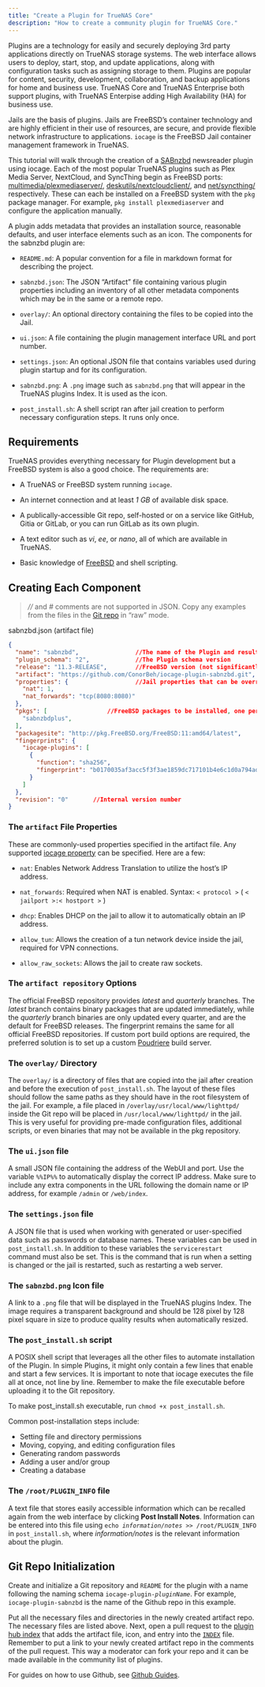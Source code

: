 ```yaml
---
title: "Create a Plugin for TrueNAS Core"
description: "How to create a community plugin for TrueNAS Core."
---
```


Plugins are a technology for easily and securely deploying 3rd party applications directly on TrueNAS storage systems.
The web interface allows users to deploy, start, stop, and update applications, along with configuration tasks such as assigning storage to them.
Plugins are popular for content, security, development, collaboration, and backup applications for home and business use.
TrueNAS Core and TrueNAS Enterprise both support plugins, with TrueNAS Enterpise adding High Availability (HA) for business use.

Jails are the basis of plugins. Jails are FreeBSD’s container technology and are highly efficient in their use of resources, are secure, and provide flexible network infrastructure to applications.
`iocage` is the FreeBSD Jail container management framework in TrueNAS.

This tutorial will walk through the creation of a [SABnzbd](https://sabnzbd.org/) newsreader plugin using iocage.
Each of the most popular TrueNAS plugins such as Plex Media Server, NextCloud, and SyncThing begin as FreeBSD ports: [multimedia/plexmediaserver/](https://www.freshports.org/multimedia/plexmediaserver/), [deskutils/nextcloudclient/](https://www.freshports.org/deskutils/nextcloudclient/), and [net/syncthing/](https://www.freshports.org/net/syncthing/) respectively.
These can each be installed on a FreeBSD system with the `pkg` package manager.
For example, `pkg install plexmediaserver` and configure the application manually.

A plugin adds metadata that provides an installation source, reasonable defaults, and user interface elements such as an icon.
The components for the sabnzbd plugin are:

- `README.md`: A popular convention for a file in markdown format for describing the project.

- `sabnzbd.json`: The JSON “Artifact” file containing various plugin properties including an inventory of all other metadata components which may be in the same or a remote repo.

- `overlay/`: An optional directory containing the files to be copied into the Jail.

- `ui.json`: A file containing the plugin management interface URL and port number.

- `settings.json`: An optional JSON file that contains variables used during plugin startup and for its configuration.

- `sabnzbd.png`: A `.png` image such as `sabnzbd.png` that will appear in the TrueNAS plugins Index. It is used as the icon.

- `post_install.sh`: A shell script ran after jail creation to perform necessary configuration steps. It runs only once.

## Requirements

TrueNAS provides everything necessary for Plugin development but a FreeBSD system is also a good choice. The requirements are:

- A TrueNAS or FreeBSD system running `iocage`.

- An internet connection and at least *1 GB* of available disk space.

- A publically-accessible Git repo, self-hosted or on a service like GitHub, Gitia or GitLab, or you can run GitLab as its own plugin.

- A text editor such as *vi*, *ee*, or *nano*, all of which are available in TrueNAS.

- Basic knowledge of [FreeBSD](https://www.freebsd.org/doc/en_US.ISO8859-1/books/handbook/) and shell scripting.

## Creating Each Component

> *//* and *#* comments are not supported in JSON. Copy any examples from the files in the [Git repo](https://github.com/ix-plugin-hub) in “raw” mode.

<file>sabnzbd.json</file> (artifact file)
```json
{
  "name": "sabnzbd",                //The name of the Plugin and resulting Jail
  "plugin_schema": "2",             //The Plugin schema version
  "release": "11.3-RELEASE",        //FreeBSD version (not significantly newer than host)
  "artifact": "https://github.com/ConorBeh/iocage-plugin-sabnzbd.git",      //The Git repo containing the Plugin
  "properties": {                   //Jail properties that can be overridden by the user
    "nat": 1,
    "nat_forwards": "tcp(8080:8080)"
  },
  "pkgs": [                 //FreeBSD packages to be installed, one per line
    "sabnzbdplus",
  ],
  "packagesite": "http://pkg.FreeBSD.org/FreeBSD:11:amd64/latest",          //The package site, latest, quarterly, or self-hosted
  "fingerprints": {
    "iocage-plugins": [
      {
        "function": "sha256",
        "fingerprint": "b0170035af3acc5f3f3ae1859dc717101b4e6c1d0a794ad554928ca0cbb2f438"       //The checksum of the FreeBSD port
      }
    ]
  },
  "revision": "0"       //Internal version number
}
```

### The `artifact` File Properties

These are commonly-used properties specified in the artifact file.
Any supported [iocage property](https://www.freebsd.org/cgi/man.cgi?query=iocage&apropos=0&sektion=8&manpath=FreeBSD+11.3-RELEASE+and+Ports&arch=default&format=html) can be specified.
Here are a few:

- `nat`: Enables Network Address Translation to utilize the host’s IP address.

- `nat_forwards`: Required when NAT is enabled. Syntax: `< protocol >` ( `< jailport >:< hostport >` )

- `dhcp`: Enables DHCP on the jail to allow it to automatically obtain an IP address.

- `allow_tun`: Allows the creation of a tun network device inside the jail, required for VPN connections.

- `allow_raw_sockets`: Allows the jail to create raw sockets.

### The `artifact repository` Options

The official FreeBSD repository provides *latest* and *quarterly* branches.
The *latest* branch contains binary packages that are updated immediately, while the *quarterly* branch binaries are only updated every quarter, and are the default for FreeBSD releases.
The fingerprint remains the same for all official FreeBSD repositories.
If custom port build options are required, the preferred solution is to set up a custom [Poudriere](https://www.freebsd.org/doc/handbook/ports-poudriere.html) build server.

### The `overlay/` Directory

The `overlay/` is a directory of files that are copied into the jail after creation and before the execution of `post_install.sh`.
The layout of these files should follow the same paths as they should have in the root filesystem of the jail.
For example, a file placed in `/overlay/usr/local/www/lighttpd/` inside the Git repo will be placed in `/usr/local/www/lighttpd/` in the jail.
This is very useful for providing pre-made configuration files, additional scripts, or even binaries that may not be available in the pkg repository.

### The `ui.json` file

A small JSON file containing the address of the WebUI and port.
Use the variable `%%IP%%` to automatically display the correct IP address.
Make sure to include any extra components in the URL following the domain name or IP address, for example `/admin` or `/web/index`.

### The `settings.json` file

A JSON file that is used when working with generated or user-specified data such as passwords or database names.
These variables can be used in `post_install.sh`.
In addition to these variables the `servicerestart` command must also be set.
This is the command that is run when a setting is changed or the jail is restarted, such as restarting a web server.

### The `sabnzbd.png` Icon file

A link to a `.png` file that will be displayed in the TrueNAS plugins Index.
The image requires a transparent background and should be 128 pixel by 128 pixel square in size to produce quality results when automatically resized.

### The `post_install.sh` script

A POSIX shell script that leverages all the other files to automate installation of the Plugin.
In simple Plugins, it might only contain a few lines that enable and start a few services.
It is important to note that iocage executes the file all at once, not line by line.
Remember to make the file executable before uploading it to the Git repository.

To make <file>post_install.sh</file> executable, run `chmod +x post_install.sh`.

Common post-installation steps include:

- Setting file and directory permissions
- Moving, copying, and editing configuration files
- Generating random passwords
- Adding a user and/or group
- Creating a database

### The `/root/PLUGIN_INFO` file

A text file that stores easily accessible information which can be recalled again from the web interface by clicking **Post Install Notes**.
Information can be entered into this file using <code>echo <i>information/notes</i> >> /root/PLUGIN_INFO</code> in `post_install.sh`, where *information/notes* is the relevant information about the plugin.

## Git Repo Initialization

Create and initialize a Git repository and `README` for the plugin with a name following the naming schema <code>iocage-plugin-<i>pluginName</i></code>.
For example, `iocage-plugin-sabnzbd` is the name of the Github repo in this example.

Put all the necessary files and directories in the newly created artifact repo.
The necessary files are listed above.
Next, open a pull request to the [plugin hub index](https://github.com/ix-plugin-hub/iocage-plugin-index) that adds the artifact file, icon, and entry into the [`INDEX`](https://github.com/ix-plugin-hub/iocage-plugin-index/blob/master/INDEX) file.
Remember to put a link to your newly created artifact repo in the comments of the pull request.
This way a moderator can fork your repo and it can be made available in the community list of plugins.

For guides on how to use Github, see [Github Guides](https://guides.github.com/).
